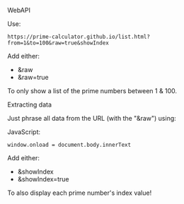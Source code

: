 WebAPI

Use:
```
https://prime-calculator.github.io/list.html?from=1&to=100&raw=true&showIndex
```

Add either:
- &raw
- &raw=true

To only show a list of the prime numbers between 1 & 100.

Extracting data

Just phrase all data from the URL (with the "&raw") using:

JavaScript:
```
window.onload = document.body.innerText
```

Add either:
- &showIndex
- &showIndex=true

To also display each prime number's index value!